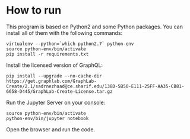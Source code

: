 How to run
=========

This program is based on Python2 and some Python packages. You can install all of them with the following commands:

 ```shell script
virtualenv --python=`which python2.7` python-env
source python-env/bin/activate
pip install -r requirements.txt
 ```

Install the licensed version of GraphQL:

```shell script
pip install --upgrade --no-cache-dir https://get.graphlab.com/GraphLab-Create/2.1/sadrnezhaad@ce.sharif.edu/138D-5B50-E111-25FF-AA35-CB81-6658-D445/GraphLab-Create-License.tar.gz
```

Run the Jupyter Server on your console:

```shell script
source python-env/bin/activate
python-env/bin/jupyter notebook
```

Open the browser and run the code.